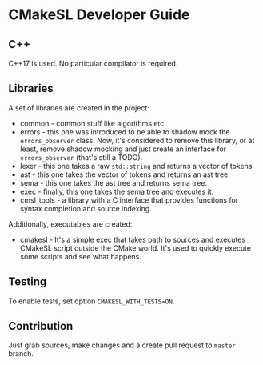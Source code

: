 # CMakeSL Developer Guide

## C++
C++17 is used. No particular compilator is required.

## Libraries
A set of libraries are created in the project:
* common - common stuff like algorithms etc.
* errors - this one was introduced to be able to shadow mock the `errors_observer` class. Now, it's considered to remove this library, or at least, remove shadow mocking and just create an interface for `errors_observer` (that's still a TODO).
* lexer - this one takes a raw `std::string` and returns a vector of tokens
* ast - this one takes the vector of tokens and returns an ast tree.
* sema - this one takes the ast tree and returns sema tree.
* exec - finally, this one takes the sema tree and executes it.
* cmsl_tools - a library with a C interface that provides functions for syntax completion and source indexing.

Additionally, executables are created:
* cmakesl - It's a simple exec that takes path to sources and executes CMakeSL script outside the CMake world. It's used to quickly execute some scripts and see what happens.

## Testing
To enable tests, set option `CMAKESL_WITH_TESTS=ON`.

## Contribution
Just grab sources, make changes and a create pull request to `master` branch.
